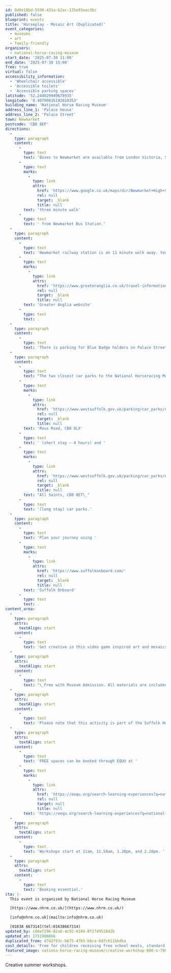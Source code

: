 ```yaml
---
id: 0d0e18bd-5590-431a-b2ac-135e93eac3bc
published: false
blueprint: events
title: 'Horseplay - Mosaic Art (Duplicated)'
event_categories:
  - museums
  - art
  - family-friendly
organisers:
  - national-horse-racing-museum
start_date: '2025-07-30 11:00'
end_date: '2025-07-30 15:00'
free: true
virtual: false
accessibility_information:
  - 'Wheelchair accessible'
  - 'Accessible toilets'
  - 'Accessible parking spaces'
latitude: '52.244029940678935'
longitude: '0.40700816192010353'
building_name: 'National Horse Racing Museum'
address_line_1: 'Palace House'
address_line_2: 'Palace Street'
town: Newmarket
postcode: 'CB8 8EP'
directions:
  -
    type: paragraph
    content:
      -
        type: text
        text: 'Buses to Newmarket are available from London Victoria, Stansted, Cambridge, Bury St Edmunds and Great Yarmouth. The closest bus stop to the museum is on the High Street and just a 2 minute walk from Palace House via Sun Lane, next to Pizza Express. It is just a '
      -
        type: text
        marks:
          -
            type: link
            attrs:
              href: 'https://www.google.co.uk/maps/dir/Newmarket+High+St,+Newmarket+CB8+8JH/National+Horseracing+Museum,+Palace+St,+Newmarket+CB8+8EP/@52.2435967,0.4036543,17z/data=!3m1!4b1!4m14!4m13!1m5!1m1!1s0x47d8426600107deb:0xf0338d80ad1822a2!2m2!1d0.4051046!2d52.2434653!1m5!1m1!1s0x47d842660813eb97:0x26c8aa551c3826db!2m2!1d0.4074339!2d52.2437964!3e3?entry=ttu&g_ep=EgoyMDI0MTAyOS4wIKXMDSoASAFQAw%3D%3D'
              rel: null
              target: _blank
              title: null
        text: 'three minute walk'
      -
        type: text
        text: ' from Newmarket Bus Station.'
  -
    type: paragraph
    content:
      -
        type: text
        text: 'Newmarket railway station is an 11 minute walk away. You can find up to date train times on the '
      -
        type: text
        marks:
          -
            type: link
            attrs:
              href: 'https://www.greateranglia.co.uk/travel-information/station-information/nmk'
              rel: null
              target: _blank
              title: null
        text: 'Greater Anglia website'
      -
        type: text
        text: .
  -
    type: paragraph
    content:
      -
        type: text
        text: 'There is parking for Blue Badge holders on Palace Street. Please observe local highway restrictions and ensure you display your Blue Badge at all times.'
  -
    type: paragraph
    content:
      -
        type: text
        text: "The two closest car parks to the National Horseracing Museum are\_"
      -
        type: text
        marks:
          -
            type: link
            attrs:
              href: 'https://www.westsuffolk.gov.uk/parking/car_parks/newmarket-car-parks.cfm'
              rel: null
              target: _blank
              title: null
        text: 'Rous Road, CB8 8LX'
      -
        type: text
        text: ' (short stay – 4 hours) and '
      -
        type: text
        marks:
          -
            type: link
            attrs:
              href: 'https://www.westsuffolk.gov.uk/parking/car_parks/newmarket-car-parks.cfm'
              rel: null
              target: _blank
              title: null
        text: "All Saints, CB8 8ET\_"
      -
        type: text
        text: '(long stay) car parks.'
  -
    type: paragraph
    content:
      -
        type: text
        text: 'Plan your journey using '
      -
        type: text
        marks:
          -
            type: link
            attrs:
              href: 'https://www.suffolkonboard.com/'
              rel: null
              target: _blank
              title: null
        text: 'Suffolk Onboard'
      -
        type: text
        text: .
content_area:
  -
    type: paragraph
    attrs:
      textAlign: start
    content:
      -
        type: text
        text: 'Get creative in this video game inspired art and mosaics workshop. Get crafty together in this fun workshop inspired by our special exhibition, HORSEPLAY!'
  -
    type: paragraph
    attrs:
      textAlign: start
    content:
      -
        type: text
        text: "\_Free with Museum Admission. All materials are included."
  -
    type: paragraph
    attrs:
      textAlign: start
    content:
      -
        type: text
        text: 'Please note that this activity is part of the Suffolk Holiday and Activity Fund programme of holiday provision and if your child receives free school meals, you are eligible for a FREE family museum visit, workshop and your child will receive a freshly made nutritious packed lunch from The Tack Box.'
  -
    type: paragraph
    attrs:
      textAlign: start
    content:
      -
        type: text
        text: 'FREE spaces can be booked through EQUU at '
      -
        type: text
        marks:
          -
            type: link
            attrs:
              href: 'https://eequ.org/search-learning-experiences?q=national+horseracing+museum'
              rel: null
              target: null
              title: null
        text: 'https://eequ.org/search-learning-experiences?q=national+horseracing+museum'
  -
    type: paragraph
    attrs:
      textAlign: start
    content:
      -
        type: text
        text: 'Workshops start at 11am, 11.50am, 1.20pm, and 2.10pm. '
  -
    type: paragraph
    attrs:
      textAlign: start
    content:
      -
        type: text
        text: 'Booking essential.'
cta: |-
  This event is organised by National Horse Racing Museum

  [https://www.nhrm.co.uk/](https://www.nhrm.co.uk/) 

  [info@nhrm.co.uk](mailto:info@nhrm.co.uk)

  [01638 667314](tel:01638667314)
updated_by: c86ef296-82a8-4c92-8104-8f274952842b
updated_at: 1751906866
duplicated_from: d742f93c-b675-47b5-bbca-0d7c611bbdba
cost_details: 'Free for children receiving free school meals, standard tickets from £10'
featured_image: nationa-horse-racing-museum/creative-workshop-800-x-700px-aspect-ratio-800-700.png
---
```

Creative summer workshops.